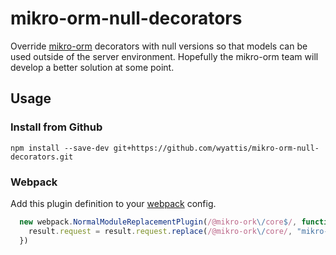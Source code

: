 # mikro-orm-null-decorators
Override [mikro-orm] decorators with null versions so that models can be used
outside of the server environment. Hopefully the mikro-orm team will develop a 
better solution at some point.


## Usage

### Install from Github
`npm install --save-dev git+https://github.com/wyattis/mikro-orm-null-decorators.git`


### Webpack
Add this plugin definition to your [webpack] config.
```javascript
  new webpack.NormalModuleReplacementPlugin(/@mikro-ork\/core$/, function (result) {
    result.request = result.request.replace(/@mikro-ork\/core/, "mikro-orm-null-decorators");
  })
```

[mikro-orm]: https://mikro-orm.io/
[webpack]: https://webpack.js.org/

